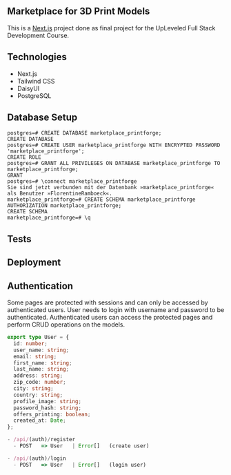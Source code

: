 ## Marketplace for 3D Print Models

This is a [Next.js](https://nextjs.org) project done as final project for the UpLeveled Full Stack Development Course.

## Technologies

- Next.js
- Tailwind CSS
- DaisyUI
- PostgreSQL

## Database Setup

```
postgres=# CREATE DATABASE marketplace_printforge;
CREATE DATABASE
postgres=# CREATE USER marketplace_printforge WITH ENCRYPTED PASSWORD 'marketplace_printforge';
CREATE ROLE
postgres=# GRANT ALL PRIVILEGES ON DATABASE marketplace_printforge TO marketplace_printforge;
GRANT
postgres=# \connect marketplace_printforge
Sie sind jetzt verbunden mit der Datenbank »marketplace_printforge« als Benutzer »FlorentineRamboeck«.
marketplace_printforge=# CREATE SCHEMA marketplace_printforge AUTHORIZATION marketplace_printforge;
CREATE SCHEMA
marketplace_printforge=# \q
```

## Tests

## Deployment

## Authentication

Some pages are protected with sessions and can only be accessed by authenticated users. User needs to login with username and password to be authenticated. Authenticated users can access the protected pages and perform CRUD operations on the models.

```ts
export type User = {
  id: number;
  user_name: string;
  email: string;
  first_name: string;
  last_name: string;
  address: string;
  zip_code: number;
  city: string;
  country: string;
  profile_image: string;
  password_hash: string;
  offers_printing: boolean;
  created_at: Date;
};
```

```ts
- /api/(auth)/register
  - POST   => User   | Error[]   (create user)

- /api/(auth)/login
  - POST   => User   | Error[]   (login user)
```
